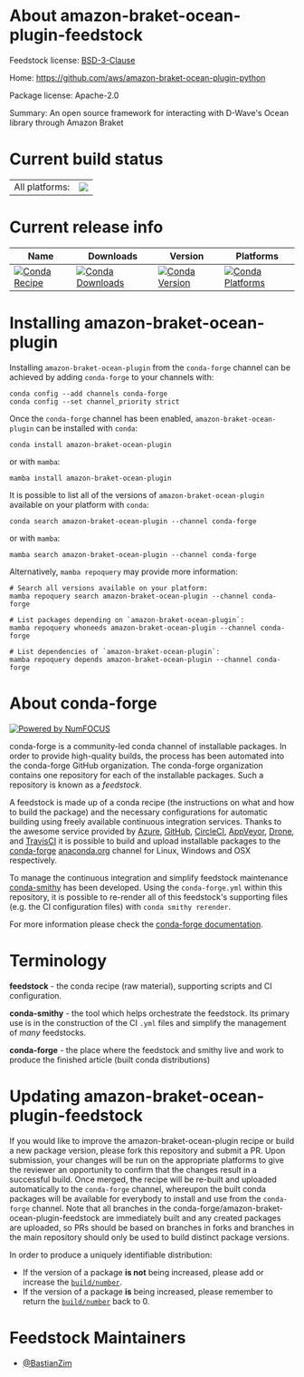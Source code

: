 About amazon-braket-ocean-plugin-feedstock
==========================================

Feedstock license: [BSD-3-Clause](https://github.com/conda-forge/amazon-braket-ocean-plugin-feedstock/blob/main/LICENSE.txt)

Home: https://github.com/aws/amazon-braket-ocean-plugin-python

Package license: Apache-2.0

Summary: An open source framework for interacting with D-Wave's Ocean library through Amazon Braket

Current build status
====================


<table><tr><td>All platforms:</td>
    <td>
      <a href="https://dev.azure.com/conda-forge/feedstock-builds/_build/latest?definitionId=16208&branchName=main">
        <img src="https://dev.azure.com/conda-forge/feedstock-builds/_apis/build/status/amazon-braket-ocean-plugin-feedstock?branchName=main">
      </a>
    </td>
  </tr>
</table>

Current release info
====================

| Name | Downloads | Version | Platforms |
| --- | --- | --- | --- |
| [![Conda Recipe](https://img.shields.io/badge/recipe-amazon--braket--ocean--plugin-green.svg)](https://anaconda.org/conda-forge/amazon-braket-ocean-plugin) | [![Conda Downloads](https://img.shields.io/conda/dn/conda-forge/amazon-braket-ocean-plugin.svg)](https://anaconda.org/conda-forge/amazon-braket-ocean-plugin) | [![Conda Version](https://img.shields.io/conda/vn/conda-forge/amazon-braket-ocean-plugin.svg)](https://anaconda.org/conda-forge/amazon-braket-ocean-plugin) | [![Conda Platforms](https://img.shields.io/conda/pn/conda-forge/amazon-braket-ocean-plugin.svg)](https://anaconda.org/conda-forge/amazon-braket-ocean-plugin) |

Installing amazon-braket-ocean-plugin
=====================================

Installing `amazon-braket-ocean-plugin` from the `conda-forge` channel can be achieved by adding `conda-forge` to your channels with:

```
conda config --add channels conda-forge
conda config --set channel_priority strict
```

Once the `conda-forge` channel has been enabled, `amazon-braket-ocean-plugin` can be installed with `conda`:

```
conda install amazon-braket-ocean-plugin
```

or with `mamba`:

```
mamba install amazon-braket-ocean-plugin
```

It is possible to list all of the versions of `amazon-braket-ocean-plugin` available on your platform with `conda`:

```
conda search amazon-braket-ocean-plugin --channel conda-forge
```

or with `mamba`:

```
mamba search amazon-braket-ocean-plugin --channel conda-forge
```

Alternatively, `mamba repoquery` may provide more information:

```
# Search all versions available on your platform:
mamba repoquery search amazon-braket-ocean-plugin --channel conda-forge

# List packages depending on `amazon-braket-ocean-plugin`:
mamba repoquery whoneeds amazon-braket-ocean-plugin --channel conda-forge

# List dependencies of `amazon-braket-ocean-plugin`:
mamba repoquery depends amazon-braket-ocean-plugin --channel conda-forge
```


About conda-forge
=================

[![Powered by
NumFOCUS](https://img.shields.io/badge/powered%20by-NumFOCUS-orange.svg?style=flat&colorA=E1523D&colorB=007D8A)](https://numfocus.org)

conda-forge is a community-led conda channel of installable packages.
In order to provide high-quality builds, the process has been automated into the
conda-forge GitHub organization. The conda-forge organization contains one repository
for each of the installable packages. Such a repository is known as a *feedstock*.

A feedstock is made up of a conda recipe (the instructions on what and how to build
the package) and the necessary configurations for automatic building using freely
available continuous integration services. Thanks to the awesome service provided by
[Azure](https://azure.microsoft.com/en-us/services/devops/), [GitHub](https://github.com/),
[CircleCI](https://circleci.com/), [AppVeyor](https://www.appveyor.com/),
[Drone](https://cloud.drone.io/welcome), and [TravisCI](https://travis-ci.com/)
it is possible to build and upload installable packages to the
[conda-forge](https://anaconda.org/conda-forge) [anaconda.org](https://anaconda.org/)
channel for Linux, Windows and OSX respectively.

To manage the continuous integration and simplify feedstock maintenance
[conda-smithy](https://github.com/conda-forge/conda-smithy) has been developed.
Using the ``conda-forge.yml`` within this repository, it is possible to re-render all of
this feedstock's supporting files (e.g. the CI configuration files) with ``conda smithy rerender``.

For more information please check the [conda-forge documentation](https://conda-forge.org/docs/).

Terminology
===========

**feedstock** - the conda recipe (raw material), supporting scripts and CI configuration.

**conda-smithy** - the tool which helps orchestrate the feedstock.
                   Its primary use is in the construction of the CI ``.yml`` files
                   and simplify the management of *many* feedstocks.

**conda-forge** - the place where the feedstock and smithy live and work to
                  produce the finished article (built conda distributions)


Updating amazon-braket-ocean-plugin-feedstock
=============================================

If you would like to improve the amazon-braket-ocean-plugin recipe or build a new
package version, please fork this repository and submit a PR. Upon submission,
your changes will be run on the appropriate platforms to give the reviewer an
opportunity to confirm that the changes result in a successful build. Once
merged, the recipe will be re-built and uploaded automatically to the
`conda-forge` channel, whereupon the built conda packages will be available for
everybody to install and use from the `conda-forge` channel.
Note that all branches in the conda-forge/amazon-braket-ocean-plugin-feedstock are
immediately built and any created packages are uploaded, so PRs should be based
on branches in forks and branches in the main repository should only be used to
build distinct package versions.

In order to produce a uniquely identifiable distribution:
 * If the version of a package **is not** being increased, please add or increase
   the [``build/number``](https://docs.conda.io/projects/conda-build/en/latest/resources/define-metadata.html#build-number-and-string).
 * If the version of a package **is** being increased, please remember to return
   the [``build/number``](https://docs.conda.io/projects/conda-build/en/latest/resources/define-metadata.html#build-number-and-string)
   back to 0.

Feedstock Maintainers
=====================

* [@BastianZim](https://github.com/BastianZim/)

